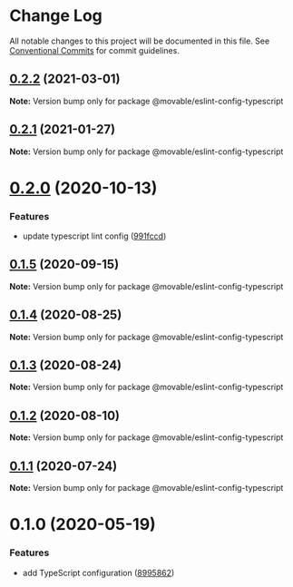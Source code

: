 # Change Log

All notable changes to this project will be documented in this file.
See [Conventional Commits](https://conventionalcommits.org) for commit guidelines.

## [0.2.2](https://github.com/movableink/lint-config/compare/@movable/eslint-config-typescript@0.2.1...@movable/eslint-config-typescript@0.2.2) (2021-03-01)

**Note:** Version bump only for package @movable/eslint-config-typescript

## [0.2.1](https://github.com/movableink/lint-config/compare/@movable/eslint-config-typescript@0.2.0...@movable/eslint-config-typescript@0.2.1) (2021-01-27)

**Note:** Version bump only for package @movable/eslint-config-typescript

# [0.2.0](https://github.com/movableink/lint-config/compare/@movable/eslint-config-typescript@0.1.5...@movable/eslint-config-typescript@0.2.0) (2020-10-13)

### Features

- update typescript lint config ([991fccd](https://github.com/movableink/lint-config/commit/991fccd0eb93f2f06f5d6a4bc7e27e1ecd6ebc2a))

## [0.1.5](https://github.com/movableink/lint-config/compare/@movable/eslint-config-typescript@0.1.4...@movable/eslint-config-typescript@0.1.5) (2020-09-15)

**Note:** Version bump only for package @movable/eslint-config-typescript

## [0.1.4](https://github.com/movableink/lint-config/compare/@movable/eslint-config-typescript@0.1.3...@movable/eslint-config-typescript@0.1.4) (2020-08-25)

**Note:** Version bump only for package @movable/eslint-config-typescript

## [0.1.3](https://github.com/movableink/lint-config/compare/@movable/eslint-config-typescript@0.1.2...@movable/eslint-config-typescript@0.1.3) (2020-08-24)

**Note:** Version bump only for package @movable/eslint-config-typescript

## [0.1.2](https://github.com/movableink/lint-config/compare/@movable/eslint-config-typescript@0.1.1...@movable/eslint-config-typescript@0.1.2) (2020-08-10)

**Note:** Version bump only for package @movable/eslint-config-typescript

## [0.1.1](https://github.com/movableink/lint-config/compare/@movable/eslint-config-typescript@0.1.0...@movable/eslint-config-typescript@0.1.1) (2020-07-24)

**Note:** Version bump only for package @movable/eslint-config-typescript

# 0.1.0 (2020-05-19)

### Features

- add TypeScript configuration ([8995862](https://github.com/movableink/lint-config/commit/8995862b68d99446fb9631016107799f9c0523cb))
